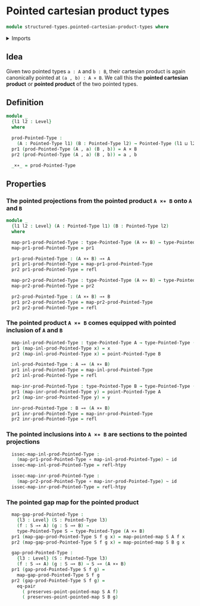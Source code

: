 # Pointed cartesian product types

```agda
module structured-types.pointed-cartesian-product-types where
```

<details><summary>Imports</summary>

```agda
open import foundation.cartesian-product-types
open import foundation.dependent-pair-types
open import foundation.equality-cartesian-product-types
open import foundation.function-types
open import foundation.homotopies
open import foundation.identity-types
open import foundation.universe-levels

open import structured-types.pointed-maps
open import structured-types.pointed-types
```

</details>

## Idea

Given two pointed types `a : A` and `b : B`, their cartesian product is again
canonically pointed at `(a , b) : A × B`. We call this the **pointed cartesian
product** or **pointed product** of the two pointed types.

## Definition

```agda
module _
  {l1 l2 : Level}
  where

  prod-Pointed-Type :
    (A : Pointed-Type l1) (B : Pointed-Type l2) → Pointed-Type (l1 ⊔ l2)
  pr1 (prod-Pointed-Type (A , a) (B , b)) = A × B
  pr2 (prod-Pointed-Type (A , a) (B , b)) = a , b

  _×∗_ = prod-Pointed-Type
```

## Properties

### The pointed projections from the pointed product `A ×∗ B` onto `A` and `B`

```agda
module _
  {l1 l2 : Level} (A : Pointed-Type l1) (B : Pointed-Type l2)
  where

  map-pr1-prod-Pointed-Type : type-Pointed-Type (A ×∗ B) → type-Pointed-Type A
  map-pr1-prod-Pointed-Type = pr1

  pr1-prod-Pointed-Type : (A ×∗ B) →∗ A
  pr1 pr1-prod-Pointed-Type = map-pr1-prod-Pointed-Type
  pr2 pr1-prod-Pointed-Type = refl

  map-pr2-prod-Pointed-Type : type-Pointed-Type (A ×∗ B) → type-Pointed-Type B
  map-pr2-prod-Pointed-Type = pr2

  pr2-prod-Pointed-Type : (A ×∗ B) →∗ B
  pr1 pr2-prod-Pointed-Type = map-pr2-prod-Pointed-Type
  pr2 pr2-prod-Pointed-Type = refl
```

### The pointed product `A ×∗ B` comes equipped with pointed inclusion of `A` and `B`

```agda
  map-inl-prod-Pointed-Type : type-Pointed-Type A → type-Pointed-Type (A ×∗ B)
  pr1 (map-inl-prod-Pointed-Type x) = x
  pr2 (map-inl-prod-Pointed-Type x) = point-Pointed-Type B

  inl-prod-Pointed-Type : A →∗ (A ×∗ B)
  pr1 inl-prod-Pointed-Type = map-inl-prod-Pointed-Type
  pr2 inl-prod-Pointed-Type = refl

  map-inr-prod-Pointed-Type : type-Pointed-Type B → type-Pointed-Type (A ×∗ B)
  pr1 (map-inr-prod-Pointed-Type y) = point-Pointed-Type A
  pr2 (map-inr-prod-Pointed-Type y) = y

  inr-prod-Pointed-Type : B →∗ (A ×∗ B)
  pr1 inr-prod-Pointed-Type = map-inr-prod-Pointed-Type
  pr2 inr-prod-Pointed-Type = refl
```

### The pointed inclusions into `A ×∗ B` are sections to the pointed projections

```agda
  issec-map-inl-prod-Pointed-Type :
    (map-pr1-prod-Pointed-Type ∘ map-inl-prod-Pointed-Type) ~ id
  issec-map-inl-prod-Pointed-Type = refl-htpy

  issec-map-inr-prod-Pointed-Type :
    (map-pr2-prod-Pointed-Type ∘ map-inr-prod-Pointed-Type) ~ id
  issec-map-inr-prod-Pointed-Type = refl-htpy
```

### The pointed gap map for the pointed product

```agda
  map-gap-prod-Pointed-Type :
    {l3 : Level} (S : Pointed-Type l3)
    (f : S →∗ A) (g : S →∗ B) →
    type-Pointed-Type S → type-Pointed-Type (A ×∗ B)
  pr1 (map-gap-prod-Pointed-Type S f g x) = map-pointed-map S A f x
  pr2 (map-gap-prod-Pointed-Type S f g x) = map-pointed-map S B g x

  gap-prod-Pointed-Type :
    {l3 : Level} (S : Pointed-Type l3)
    (f : S →∗ A) (g : S →∗ B) → S →∗ (A ×∗ B)
  pr1 (gap-prod-Pointed-Type S f g) =
    map-gap-prod-Pointed-Type S f g
  pr2 (gap-prod-Pointed-Type S f g) =
    eq-pair
      ( preserves-point-pointed-map S A f)
      ( preserves-point-pointed-map S B g)
```

